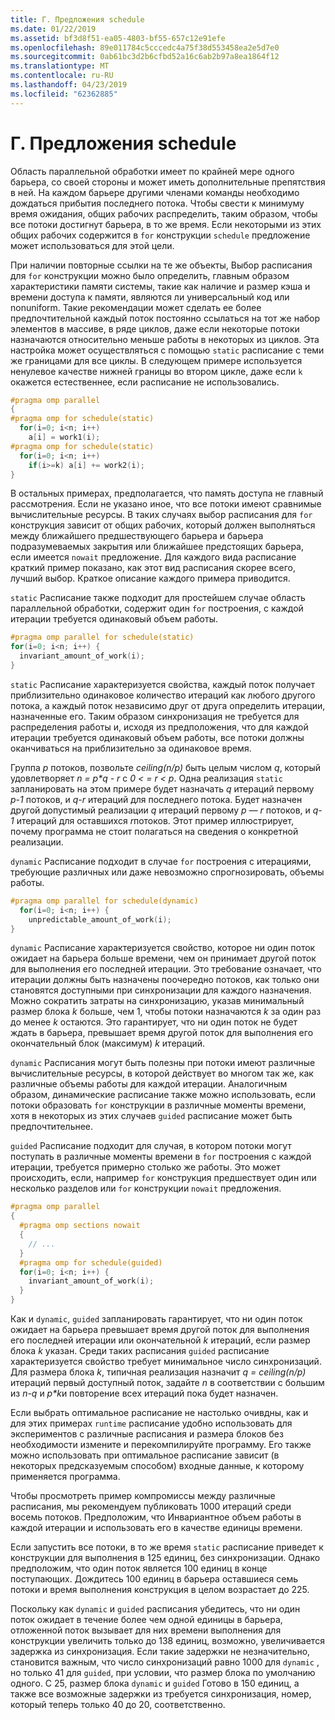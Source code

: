 ```yaml
---
title: Г. Предложения schedule
ms.date: 01/22/2019
ms.assetid: bf3d8f51-ea05-4803-bf55-657c12e91efe
ms.openlocfilehash: 89e011784c5cccedc4a75f38d553458ea2e5d7e0
ms.sourcegitcommit: 0ab61bc3d2b6cfbd52a16c6ab2b97a8ea1864f12
ms.translationtype: MT
ms.contentlocale: ru-RU
ms.lasthandoff: 04/23/2019
ms.locfileid: "62362885"
---
```

# <a name="d-the-schedule-clause"></a>Г. Предложения schedule

Область параллельной обработки имеет по крайней мере одного барьера, со своей стороны и может иметь дополнительные препятствия в ней. На каждом барьере другими членами команды необходимо дождаться прибытия последнего потока. Чтобы свести к минимуму время ожидания, общих рабочих распределить, таким образом, чтобы все потоки достигнут барьера, в то же время. Если некоторыми из этих общих рабочих содержится в `for` конструкции `schedule` предложение может использоваться для этой цели.

При наличии повторные ссылки на те же объекты, Выбор расписания для `for` конструкции можно было определить, главным образом характеристики памяти системы, такие как наличие и размер кэша и времени доступа к памяти, являются ли универсальный код или nonuniform. Такие рекомендации может сделать ее более предпочтительной каждый поток постоянно ссылаться на тот же набор элементов в массиве, в ряде циклов, даже если некоторые потоки назначаются относительно меньше работы в некоторых из циклов. Эта настройка может осуществляться с помощью `static` расписание с теми же границами для все циклы. В следующем примере используется ненулевое качестве нижней границы во втором цикле, даже если `k` окажется естественнее, если расписание не использовались.

```cpp
#pragma omp parallel
{
#pragma omp for schedule(static)
  for(i=0; i<n; i++)
    a[i] = work1(i);
#pragma omp for schedule(static)
  for(i=0; i<n; i++)
    if(i>=k) a[i] += work2(i);
}
```

В остальных примерах, предполагается, что память доступа не главный рассмотрения. Если не указано иное, что все потоки имеют сравнимые вычислительные ресурсы. В таких случаях выбор расписания для `for` конструкция зависит от общих рабочих, который должен выполняться между ближайшего предшествующего барьера и барьера подразумеваемых закрытия или ближайшее предстоящих барьера, если имеется `nowait` предложение. Для каждого вида расписание краткий пример показано, как этот вид расписания скорее всего, лучший выбор. Краткое описание каждого примера приводится.

`static` Расписание также подходит для простейшем случае область параллельной обработки, содержит один `for` построения, с каждой итерации требуется одинаковый объем работы.

```cpp
#pragma omp parallel for schedule(static)
for(i=0; i<n; i++) {
  invariant_amount_of_work(i);
}
```

`static` Расписание характеризуется свойства, каждый поток получает приблизительно одинаковое количество итераций как любого другого потока, а каждый поток независимо друг от друга определить итерации, назначенные его. Таким образом синхронизация не требуется для распределения работы и, исходя из предположения, что для каждой итерации требуется одинаковый объем работы, все потоки должны оканчиваться на приблизительно за одинаковое время.

Группа *p* потоков, позвольте *ceiling(n/p)* быть целым числом *q*, который удовлетворяет *n = p\*q - r* с *0 < = r < p*. Одна реализация `static` запланировать на этом примере будет назначать *q* итераций первому *p-1* потоков, и *q-r* итераций для последнего потока.  Будет назначен другой допустимый реализации *q* итераций первому *p — r* потоков, и *q-1* итераций для оставшихся *r*потоков. Этот пример иллюстрирует, почему программа не стоит полагаться на сведения о конкретной реализации.

`dynamic` Расписание подходит в случае `for` построения с итерациями, требующие различных или даже невозможно спрогнозировать, объемы работы.

```cpp
#pragma omp parallel for schedule(dynamic)
  for(i=0; i<n; i++) {
    unpredictable_amount_of_work(i);
}
```

`dynamic` Расписание характеризуется свойство, которое ни один поток ожидает на барьера больше времени, чем он принимает другой поток для выполнения его последней итерации. Это требование означает, что итерации должны быть назначены поочередно потоков, как только они становятся доступными при синхронизации для каждого назначения. Можно сократить затраты на синхронизацию, указав минимальный размер блока *k* больше, чем 1, чтобы потоки назначаются *k* за один раз до менее *k* остаются. Это гарантирует, что ни один поток не будет ждать в барьера, превышает время другой поток для выполнения его окончательный блок (максимум) *k* итераций.

`dynamic` Расписания могут быть полезны при потоки имеют различные вычислительные ресурсы, в которой действует во многом так же, как различные объемы работы для каждой итерации. Аналогичным образом, динамические расписание также можно использовать, если потоки образовать `for` конструкции в различные моменты времени, хотя в некоторых из этих случаев `guided` расписание может быть предпочтительнее.

`guided` Расписание подходит для случая, в котором потоки могут поступать в различные моменты времени в `for` построения с каждой итерации, требуется примерно столько же работы. Это может происходить, если, например `for` конструкция предшествует один или несколько разделов или `for` конструкции `nowait` предложения.

```cpp
#pragma omp parallel
{
  #pragma omp sections nowait
  {
    // ...
  }
  #pragma omp for schedule(guided)
  for(i=0; i<n; i++) {
    invariant_amount_of_work(i);
  }
}
```

Как и `dynamic`, `guided` запланировать гарантирует, что ни один поток ожидает на барьера превышает время другой поток для выполнения его последней итерации или окончательной *k* итераций, если размер блока *k* указан. Среди таких расписания `guided` расписание характеризуется свойство требует минимальное число синхронизаций. Для размера блока *k*, типичная реализация назначит *q = ceiling(n/p)* итераций первый доступный поток, задайте *n* в соответствии с большим из *n-q* и *p\*k*и повторение всех итераций пока будет назначен.

Если выбрать оптимальное расписание не настолько очивдны, как и для этих примерах `runtime` расписание удобно использовать для экспериментов с различные расписания и размера блоков без необходимости измените и перекомпилируйте программу. Его также можно использовать при оптимальное расписание зависит (в некоторых предсказуемым способом) входные данные, к которому применяется программа.

Чтобы просмотреть пример компромиссы между различные расписания, мы рекомендуем публиковать 1000 итераций среди восемь потоков. Предположим, что Инвариантное объем работы в каждой итерации и использовать его в качестве единицы времени.

Если запустить все потоки, в то же время `static` расписание приведет к конструкции для выполнения в 125 единиц, без синхронизации. Однако предположим, что один поток является 100 единиц в конце поступающих. Дождитесь 100 единиц в барьера оставшиеся семь потоки и время выполнения конструкция в целом возрастает до 225.

Поскольку как `dynamic` и `guided` расписания убедитесь, что ни один поток ожидает в течение более чем одной единицы в барьера, отложенной поток вызывает для них времени выполнения для конструкции увеличить только до 138 единиц, возможно, увеличивается задержка из синхронизация. Если такие задержки не незначительно, становится важным, что число синхронизаций равно 1000 для `dynamic` , но только 41 для `guided`, при условии, что размер блока по умолчанию одного. С 25, размер блока `dynamic` и `guided` Готово в 150 единиц, а также все возможные задержки из требуется синхронизация, номер, который теперь только 40 до 20, соответственно.
